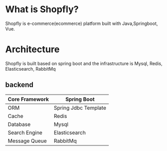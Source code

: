 
# What is Shopfly?

Shopfly is e-commerce(ecommerce) platform built with Java,Springboot, Vue.

# Architecture

Shopfly is built based on spring boot and the infrastructure is Mysql, Redis, Elasticsearch, RabbitMq

## backend

| Core Framework | Spring Boot          |
|----------------| -------------------- |
| ORM            | Spring Jdbc Template |
| Cache          | Redis                |
| Database       | Mysql                |
| Search  Engine | Elasticsearch        |
| Message Queue  | RabbitMq             |
